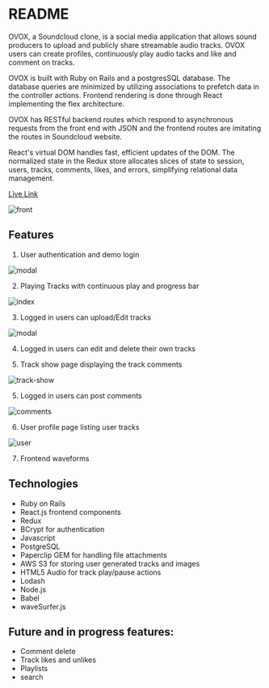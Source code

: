 # README
OVOX, a Soundcloud clone, is a social media application that allows sound producers to upload and publicly share streamable audio tracks. OVOX users can create profiles, continuously play audio tacks and like and comment on tracks.

OVOX is built with Ruby on Rails and a postgresSQL database. The database queries are minimized by utilizing associations to prefetch data in the controller actions. Frontend rendering is done through React implementing the flex architecture.

OVOX has RESTful backend routes which respond to asynchronous requests from the front end with JSON and the frontend routes are imitating the routes in Soundcloud website.

React's virtual DOM handles fast, efficient updates of the DOM. The normalized state in the Redux store allocates slices of state to session, users, tracks, comments, likes, and errors, simplifying relational data management.

[Live Link](https://ovox.herokuapp.com)


![front](https://github.com/Masoule/OVOX/blob/master/app/assets/images/ovox/front.png)

## Features

1.  User authentication and demo login

![modal](https://github.com/Masoule/OVOX/blob/master/app/assets/images/ovox/modal.png)

2. Playing Tracks with continuous play and progress bar

![index](https://github.com/Masoule/OVOX/blob/master/app/assets/images/ovox/index.png)

3. Logged in users can upload/Edit tracks

![modal](https://github.com/Masoule/OVOX/blob/master/app/assets/images/ovox/upload.png)

4. Logged in users can edit and delete their own tracks

4. Track show page displaying the track comments

![track-show](https://github.com/Masoule/OVOX/blob/master/app/assets/images/ovox/track-show.png)

5. Logged in users can post comments

![comments](https://github.com/Masoule/OVOX/blob/master/app/assets/images/ovox/modal.png)

6. User profile page listing user tracks

![user](https://github.com/Masoule/OVOX/blob/master/app/assets/images/ovox/user.png)

7. Frontend waveforms




## Technologies

* Ruby on Rails
* React.js frontend components
* Redux
* BCrypt for authentication
* Javascript
* PostgreSQL
* Paperclip GEM for handling file attachments
* AWS S3 for storing user generated tracks and images
* HTML5 Audio for track play/pause actions
* Lodash
* Node.js
* Babel
* waveSurfer.js


## Future and in progress features:
* Comment delete
* Track likes and unlikes
* Playlists
* search
